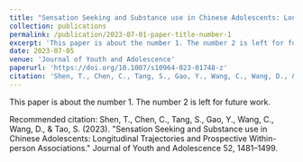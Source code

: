 ```yaml
---
title: "Sensation Seeking and Substance use in Chinese Adolescents: Longitudinal Trajectories and Prospective Within-person Associations"
collection: publications
permalink: /publication/2023-07-01-paper-title-number-1
excerpt: 'This paper is about the number 1. The number 2 is left for future work.'
date: 2023-07-05
venue: 'Journal of Youth and Adolescence'
paperurl: 'https://doi.org/10.1007/s10964-023-01748-z'
citation: 'Shen, T., Chen, C., Tang, S., Gao, Y., Wang, C., Wang, D., & Tao, S. (2023). Sensation Seeking and Substance use in Chinese Adolescents: Longitudinal Trajectories and Prospective Within-person Associations. Journal of Youth and Adolescence 52, 1481–1499.'
---
```

This paper is about the number 1. The number 2 is left for future work.



Recommended citation: Shen, T., Chen, C., Tang, S., Gao, Y., Wang, C., Wang, D., & Tao, S. (2023). "Sensation Seeking and Substance use in Chinese Adolescents: Longitudinal Trajectories and Prospective Within-person Associations." Journal of Youth and Adolescence 52, 1481–1499.
